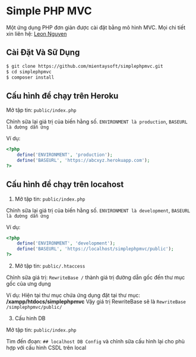 # Simple PHP MVC

Một ứng dụng PHP đơn giản được cài đặt bằng mô hình MVC.
Mọi chi tiết xin liên hệ: [Leon Nguyen](thanhluan12a14@gmail.com)

## Cài Đặt Và Sữ Dụng

```sh
$ git clone https://github.com/mientaysoft/simplephpmvc.git
$ cd simplephpmvc
$ composer install
```

## Cấu hình để chạy trên Heroku
Mở tập tin: ```public/index.php```

Chỉnh sữa lại giá trị của biến hằng số. ```ENVIRONMENT là production```, ```BASEURL là đường dẫn ứng```

Ví dụ:
```php
<?php
	define('ENVIRONMENT', 'production');
	define('BASEURL', 'https://abcxyz.herokuapp.com');
?>
```

## Cấu hình để chạy trên locahost
1. Mở tập tin: ```public/index.php```

Chỉnh sữa lại giá trị của biến hằng số. ```ENVIRONMENT là development```, ```BASEURL là đường dẫn ứng ```

Ví dụ:
```php
<?php
	define('ENVIRONMENT', 'development');
	define('BASEURL', 'https://localhost/simplephpmvc/public');
?>
```
2. Mở tập tin: ```public/.htaccess```

Chỉnh sữa giá trị: ```RewriteBase /``` thành giá trị đường dẫn gốc đến thư mục gốc của ưng dụng

Ví dụ: Hiện tại thư mục chứa ứng dụng đặt tại thư mục: <strong>/xampp/htdocs/simplephpmvc</strong> Vậy giá trị RewriteBase sẽ là
```RewriteBase /simplephpmvc/public/```

3. Cấu hinh DB

Mở tập tin: ```public/index.php```

Tìm đến đoạn: ```## localhost DB Config``` và chỉnh sữa cấu hình lại cho phù hợp với cấu hình CSDL trên local